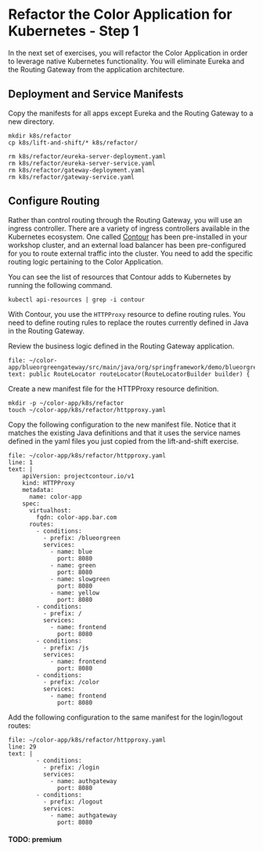 # Refactor the Color Application for Kubernetes - Step 1

In the next set of exercises, you will refactor the Color Application in order to leverage native Kubernetes functionality.
You will eliminate Eureka and the Routing Gateway from the application architecture.

## Deployment and Service Manifests
Copy the manifests for all apps except Eureka and the Routing Gateway to a new directory.
```
mkdir k8s/refactor
cp k8s/lift-and-shift/* k8s/refactor/

rm k8s/refactor/eureka-server-deployment.yaml
rm k8s/refactor/eureka-server-service.yaml
rm k8s/refactor/gateway-deployment.yaml
rm k8s/refactor/gateway-service.yaml
```

## Configure Routing

Rather than control routing through the Routing Gateway, you will use an ingress controller. 
There are a variety of ingress controllers available in the Kubernetes ecosystem. 
One called [Contour](https://projectcontour.io/) has been pre-installed in your workshop cluster, and an external load balancer has been pre-configured for you to route external traffic into the cluster.
You need to add the specific routing logic pertaining to the Color Application.

You can see the list of resources that Contour adds to Kubernetes by running the following command.
```execute-1
kubectl api-resources | grep -i contour
```

With Contour, you use the `HTTPProxy` resource to define routing rules.
You need to define routing rules to replace the routes currently defined in Java in the Routing Gateway.

Review the business logic defined in the Routing Gateway application.
```editor:select-matching-text
file: ~/color-app/blueorgreengateway/src/main/java/org/springframework/demo/blueorgreengateway/BlueorgreengatewayApplication.java
text: public RouteLocator routeLocator(RouteLocatorBuilder builder) {
```

Create a new manifest file for the HTTPProxy resource definition.
```execute-1
mkdir -p ~/color-app/k8s/refactor
touch ~/color-app/k8s/refactor/httpproxy.yaml
```

Copy the following configuration to the new manifest file.
Notice that it matches the existing Java definitions and that it uses the service names defined in the yaml files you just copied from the lift-and-shift exercise.
```editor:insert-lines-before-line
file: ~/color-app/k8s/refactor/httpproxy.yaml
line: 1
text: |
    apiVersion: projectcontour.io/v1
    kind: HTTPProxy
    metadata:
      name: color-app
    spec:
      virtualhost:
        fqdn: color-app.bar.com
      routes:
        - conditions: 
          - prefix: /blueorgreen
          services:
            - name: blue
              port: 8080
            - name: green
              port: 8080
            - name: slowgreen
              port: 8080
            - name: yellow
              port: 8080
        - conditions:
          - prefix: /
          services:
            - name: frontend
              port: 8080
        - conditions:
          - prefix: /js
          services:
            - name: frontend
              port: 8080
        - conditions:
          - prefix: /color
          services:
            - name: frontend
              port: 8080
```

Add the following configuration to the same manifest for the login/logout routes:
```editor:insert-lines-after-line
file: ~/color-app/k8s/refactor/httpproxy.yaml
line: 29
text: |
        - conditions:
          - prefix: /login
          services:
            - name: authgateway
              port: 8080
        - conditions:
          - prefix: /logout
          services:
            - name: authgateway
              port: 8080
```

#### TODO: premium
